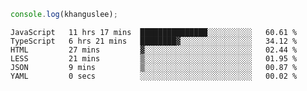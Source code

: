 ```js
console.log(khanguslee);
```

<!--START_SECTION:waka-->

```text
JavaScript   11 hrs 17 mins  ███████████████░░░░░░░░░░   60.61 %
TypeScript   6 hrs 21 mins   ████████▓░░░░░░░░░░░░░░░░   34.12 %
HTML         27 mins         ▓░░░░░░░░░░░░░░░░░░░░░░░░   02.44 %
LESS         21 mins         ▒░░░░░░░░░░░░░░░░░░░░░░░░   01.95 %
JSON         9 mins          ▒░░░░░░░░░░░░░░░░░░░░░░░░   00.87 %
YAML         0 secs          ░░░░░░░░░░░░░░░░░░░░░░░░░   00.02 %
```

<!--END_SECTION:waka-->

<!--
**khanguslee/khanguslee** is a ✨ _special_ ✨ repository because its `README.md` (this file) appears on your GitHub profile.

Here are some ideas to get you started:

- 🔭 I’m currently working on ...
- 🌱 I’m currently learning ...
- 👯 I’m looking to collaborate on ...
- 🤔 I’m looking for help with ...
- 💬 Ask me about ...
- 📫 How to reach me: ...
- 😄 Pronouns: ...
- ⚡ Fun fact: ...
-->
